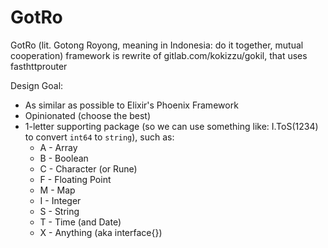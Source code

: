 # GotRo

GotRo (lit. Gotong Royong, meaning in Indonesia: do it together, mutual cooperation) framework is rewrite of gitlab.com/kokizzu/gokil, that uses fasthttprouter

Design Goal:
- As similar as possible to Elixir's Phoenix Framework
- Opinionated (choose the best)
- 1-letter supporting package (so we can use something like: I.ToS(1234) to convert `int64` to `string`), such as:
  - A - Array
  - B - Boolean
  - C - Character (or Rune)
  - F - Floating Point
  - M - Map
  - I - Integer
  - S - String
  - T - Time (and Date)
  - X - Anything (aka interface{})
